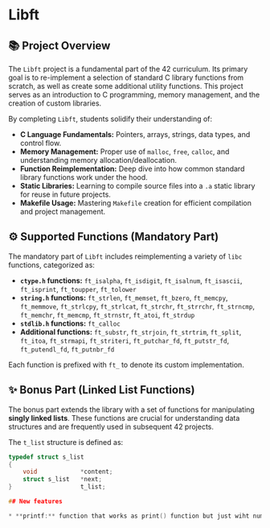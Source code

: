 # Libft

## 📚 Project Overview

The `Libft` project is a fundamental part of the 42 curriculum. Its primary goal is to re-implement a selection of standard C library functions from scratch, as well as create some additional utility functions. This project serves as an introduction to C programming, memory management, and the creation of custom libraries.

By completing `Libft`, students solidify their understanding of:

* **C Language Fundamentals:** Pointers, arrays, strings, data types, and control flow.
* **Memory Management:** Proper use of `malloc`, `free`, `calloc`, and understanding memory allocation/deallocation.
* **Function Reimplementation:** Deep dive into how common standard library functions work under the hood.
* **Static Libraries:** Learning to compile source files into a `.a` static library for reuse in future projects.
* **Makefile Usage:** Mastering `Makefile` creation for efficient compilation and project management.

## ⚙️ Supported Functions (Mandatory Part)

The mandatory part of `Libft` includes reimplementing a variety of `libc` functions, categorized as:

* **`ctype.h` functions:** `ft_isalpha`, `ft_isdigit`, `ft_isalnum`, `ft_isascii`, `ft_isprint`, `ft_toupper`, `ft_tolower`
* **`string.h` functions:** `ft_strlen`, `ft_memset`, `ft_bzero`, `ft_memcpy`, `ft_memmove`, `ft_strlcpy`, `ft_strlcat`, `ft_strchr`, `ft_strrchr`, `ft_strncmp`, `ft_memchr`, `ft_memcmp`, `ft_strnstr`, `ft_atoi`, `ft_strdup`
* **`stdlib.h` functions:** `ft_calloc`
* **Additional functions:** `ft_substr`, `ft_strjoin`, `ft_strtrim`, `ft_split`, `ft_itoa`, `ft_strmapi`, `ft_striteri`, `ft_putchar_fd`, `ft_putstr_fd`, `ft_putendl_fd`, `ft_putnbr_fd`

Each function is prefixed with `ft_` to denote its custom implementation.

## ✨ Bonus Part (Linked List Functions)

The bonus part extends the library with a set of functions for manipulating **singly linked lists**. These functions are crucial for understanding data structures and are frequently used in subsequent 42 projects.

The `t_list` structure is defined as:

```c
typedef struct s_list
{
	void			*content;
	struct s_list	*next;
}					t_list;

## New features

* **printf:** function that works as print() function but just wiht numbers, strings and pointers
